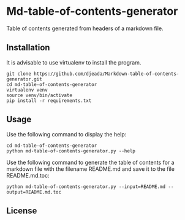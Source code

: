 # Md-table-of-contents-generator
Table of contents generated from headers of a markdown file. 

## Installation

It is advisable to use virtualenv to install the program.

    git clone https://github.com/djeada/Markdown-table-of-contents-generator.git
    cd md-table-of-contents-generator
    virtualenv venv
    source venv/bin/activate
    pip install -r requirements.txt

## Usage

Use the following command to display the help:

    cd md-table-of-contents-generator
    python md-table-of-contents-generator.py --help

Use the following command to generate the table of contents for a markdown file with the filename README.md and save it to the file README.md.toc: 

    python md-table-of-contents-generator.py --input=README.md --output=README.md.toc

## License

